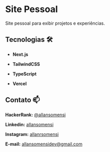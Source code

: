 # Site Pessoal

Site pessoal para exibir projetos e experiências.

## Tecnologias 🛠

- **Next.js**

- **TailwindCSS**

- **TypeScript**

- **Vercel**

## Contato 📫

**HackerRank:** [@allansomensi](https://www.hackerrank.com/profile/allansomensi)

**Linkedin:** [allansomensi](https://linkedin.com/in/allansomensi)

**Instagram:** [allanrsomensi](https://instagram.com/allanrsomensi)

**E-mail:** [allansomensidev@gmail.com](mailto:allansomensidev@gmail.com)
